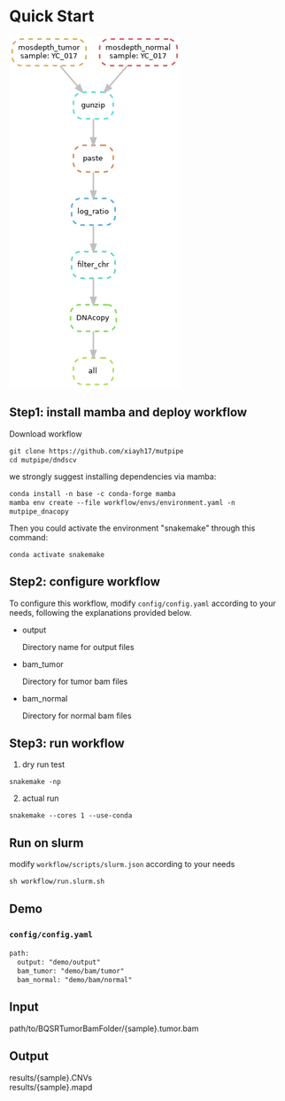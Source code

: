 # Quick Start 
![avatar](https://github.com/douymLab/mutpipe/blob/main/DNAcopy/dag.png)

## Step1: install mamba and deploy workflow

Download workflow

```{bash}
git clone https://github.com/xiayh17/mutpipe
cd mutpipe/dndscv
```

we strongly suggest installing dependencies via mamba:

```{bash}
conda install -n base -c conda-forge mamba
mamba env create --file workflow/envs/environment.yaml -n mutpipe_dnacopy
```

Then you could activate the environment "snakemake" through this command:

```{bash}
conda activate snakemake
```

## Step2: configure workflow

To configure this workflow, modify `config/config.yaml` according to your needs, following the explanations provided below.

-   output
    
    Directory name for output files
    
-   bam_tumor

     Directory for tumor bam files
     
-   bam_normal

    Directory for normal bam files

## Step3: run workflow

1.  dry run test

```{bash}
snakemake -np
```

2.  actual run

```{bash}
snakemake --cores 1 --use-conda
```

## Run on slurm

modify `workflow/scripts/slurm.json` according to your needs

```{bash}
sh workflow/run.slurm.sh
```

## Demo

### `config/config.yaml`

```{yaml}
path:
  output: "demo/output"
  bam_tumor: "demo/bam/tumor"
  bam_normal: "demo/bam/normal"
```

## Input
path/to/BQSRTumorBamFolder/{sample}.tumor.bam
## Output
results/{sample}.CNVs   
results/{sample}.mapd   
